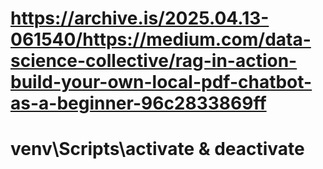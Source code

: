 # https://archive.is/2025.04.13-061540/https://medium.com/data-science-collective/rag-in-action-build-your-own-local-pdf-chatbot-as-a-beginner-96c2833869ff

# venv\Scripts\activate & deactivate
